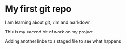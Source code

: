 # My first git repo

I am learning about git, vim and markdown.

This is my second bit of work on my project.

Adding another linbe to a staged file to see what happens